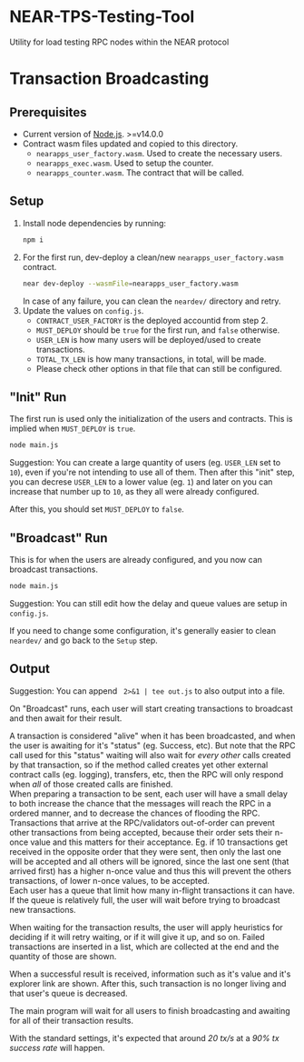 # NEAR-TPS-Testing-Tool
Utility for load testing RPC nodes within the NEAR protocol

# Transaction Broadcasting

## Prerequisites

- Current version of [Node.js](https://nodejs.org/). >=v14.0.0
- Contract wasm files updated and copied to this directory.
  - `nearapps_user_factory.wasm`. Used to create the necessary users.
  - `nearapps_exec.wasm`. Used to setup the counter.
  - `nearapps_counter.wasm`. The contract that will be called.

## Setup

1. Install node dependencies by running:
    ```bash
    npm i
    ```
2. For the first run, dev-deploy a clean/new `nearapps_user_factory.wasm` contract.
    ```bash
    near dev-deploy --wasmFile=nearapps_user_factory.wasm
    ```
    In case of any failure, you can clean the `neardev/` directory and retry.
3. Update the values on `config.js`.
    - `CONTRACT_USER_FACTORY` is the deployed accountid from step 2.
    - `MUST_DEPLOY` should be `true` for the first run, and `false` otherwise.
    - `USER_LEN` is how many users will be deployed/used to create transactions.
    - `TOTAL_TX_LEN` is how many transactions, in total, will be made.
    - Please check other options in that file that can still be configured.

## "Init" Run

The first run is used only the initialization of the users and contracts. This is implied when `MUST_DEPLOY` is `true`.

```bash
node main.js
```

Suggestion: You can create a large quantity of users (eg. `USER_LEN` set to `10`), even if you're not intending to use all of them. Then after this "init" step, you can decrese `USER_LEN` to a lower value (eg. `1`) and later on you can increase that number up to `10`, as they all were already configured.  

After this, you should set `MUST_DEPLOY` to `false`.

## "Broadcast" Run

This is for when the users are already configured, and you now can broadcast transactions.

```bash
node main.js
```

Suggestion: You can still edit how the delay and queue values are setup in `config.js`.

If you need to change some configuration, it's generally easier to clean `neardev/` and go back to the `Setup` step.

## Output

Suggestion: You can append ` 2>&1 | tee out.js` to also output into a file.  

On "Broadcast" runs, each user will start creating transactions to broadcast and then await for their result.  

A transaction is considered "alive" when it has been broadcasted, and when the user is awaiting for it's "status" (eg. Success, etc). But note that the RPC call used for this "status" waiting will also wait for _every other_ calls created by that transaction, so if the method called creates yet other external contract calls (eg. logging), transfers, etc, then the RPC will only respond when _all_ of those created calls are finished.  
When preparing a transaction to be sent, each user will have a small delay to both increase the chance that the messages will reach the RPC in a ordered manner, and to decrease the chances of flooding the RPC. Transactions that arrive at the RPC/validators out-of-order can prevent other transactions from being accepted, because their order sets their n-once value and this matters for their acceptance. Eg. if 10 transactions get received in the opposite order that they were sent, then only the last one will be accepted and all others will be ignored, since the last one sent (that arrived first) has a higher n-once value and thus this will prevent the others transactions, of lower n-once values, to be accepted.  
Each user has a queue that limit how many in-flight transactions it can have. If the queue is relatively full, the user will wait before trying to broadcast new transactions.

When waiting for the transaction results, the user will apply heuristics for deciding if it will retry waiting, or if it will give it up, and so on. Failed transactions are inserted in a list, which are collected at the end and the quantity of those are shown.

When a successful result is received, information such as it's value and it's explorer link are shown. After this, such transaction is no longer living and that user's queue is decreased.

The main program will wait for all users to finish broadcasting and awaiting for all of their transaction results.

With the standard settings, it's expected that around _20 tx/s_ at a _90% tx success rate_ will happen.
